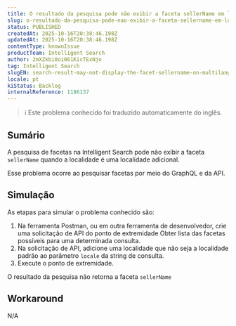 ```yaml
---
title: O resultado da pesquisa pode não exibir a faceta sellerName em lojas multilíngues em locais adicionais
slug: o-resultado-da-pesquisa-pode-nao-exibir-a-faceta-sellername-em-lojas-multilingues-em-locais-adicionais
status: PUBLISHED
createdAt: 2025-10-16T20:38:46.198Z
updatedAt: 2025-10-16T20:38:46.198Z
contentType: knownIssue
productTeam: Intelligent Search
author: 2mXZkbi0oi061KicTExNjo
tag: Intelligent Search
slugEN: search-result-may-not-display-the-facet-sellername-on-multilanguage-stores-in-additional-locales
locale: pt
kiStatus: Backlog
internalReference: 1186137
---
```


>ℹ️ Este problema conhecido foi traduzido automaticamente do inglês.

## Sumário


A pesquisa de facetas na Intelligent Search pode não exibir a faceta `sellerName` quando a localidade é uma localidade adicional.

Esse problema ocorre ao pesquisar facetas por meio do GraphQL e da API.
## Simulação



As etapas para simular o problema conhecido são:

1. Na ferramenta Postman, ou em outra ferramenta de desenvolvedor, crie uma solicitação de API do ponto de extremidade Obter lista das facetas possíveis para uma determinada consulta.
2. Na solicitação de API, adicione uma localidade que não seja a localidade padrão ao parâmetro `locale` da string de consulta.
3. Execute o ponto de extremidade.

O resultado da pesquisa não retorna a faceta `sellerName`
## Workaround


N/A


